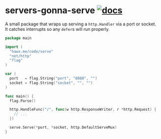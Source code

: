 # servers-gonna-serve [![docs](http://godoc.org/hawx.me/code/serve?status.svg)](http://godoc.org/hawx.me/code/serve)

A small package that wraps up serving a `http.Handler` via a port or socket. It
catches interrupts so any `defer`s will run properly.

``` go
package main

import (
  "hawx.me/code/serve"
  "net/http"
  "flag"
)

var (
  port   = flag.String("port", "8080", "")
  socket = flag.String("socket", "", "")
)

func main() {
  flag.Parse()

  http.HandleFunc("/", func(w http.ResponseWriter, r *http.Request) {
    // ...
  })

  serve.Serve(*port, *socket, http.DefaultServeMux)
}
```
